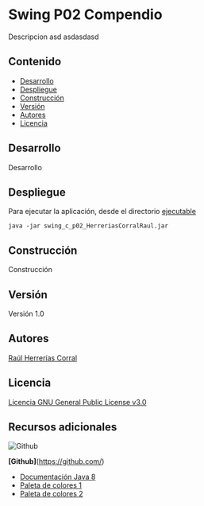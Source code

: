 # Swing P02 Compendio

Descripcion asd asdasdasd



## Contenido

- [Desarrollo](#Desarrollo)
- [Despliegue](#Despliegue)
- [Construcción](#Construcción)
- [Versión](#Versión)
- [Autores](#Autores)
- [Licencia](#Licencia)



## Desarrollo

Desarrollo



## Despliegue

Para ejecutar la aplicación, desde el directorio [ejecutable](ejecutable)

```shell
java -jar swing_c_p02_HerreriasCorralRaul.jar
```



## Construcción

Construcción



## Versión

Versión 1.0



## Autores

[Raúl Herrerías Corral](https://github.com/RaulHC13)



## Licencia

[Licencia GNU General Public License v3.0](LICENSE)



## Recursos adicionales

![Github](https://skillicons.dev/icons?i=github) 

**[Github]**(https://github.com/)



- [Documentación Java 8](https://docs.oracle.com/javase/8/docs/api/)
- [Paleta de colores 1](https://www.colourlovers.com/palette/49963/let_them_eat_cake)
- [Paleta de colores 2](https://www.colourlovers.com/palette/81885/Hymn_For_My_Soul)



